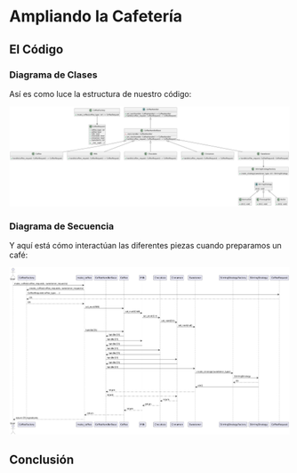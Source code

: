 # Ampliando la Cafetería



## El Código






### Diagrama de Clases

Así es como luce la estructura de nuestro código:

![Diagrama de Clases](img/class.png)

### Diagrama de Secuencia

Y aquí está cómo interactúan las diferentes piezas cuando preparamos un café:

![Diagrama de Secuencia](img/seq.png)

## Conclusión

